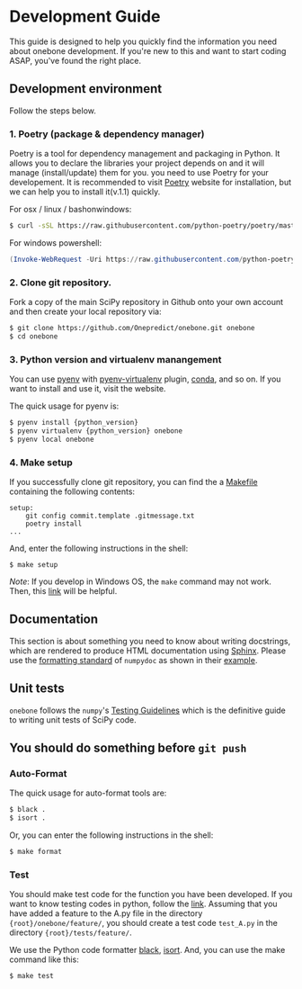# Development Guide

This guide is designed to help you quickly find the information you need about onebone development. If you're new to this and want to start coding ASAP, you've found the right place.

## Development environment

Follow the steps below.

### 1. Poetry (package & dependency manager)

Poetry is a tool for dependency management and packaging in Python. It allows you to declare the libraries your project depends on and it will manage (install/update) them for you. you need to use Poetry for your developement. It is recommended to visit [Poetry](https://python-poetry.org/) website for installation, but we can help you to install it(v.1.1) quickly.

For osx / linux / bashonwindows:

```bash
$ curl -sSL https://raw.githubusercontent.com/python-poetry/poetry/master/get-poetry.py | python -
```

For windows powershell:

```powershell
(Invoke-WebRequest -Uri https://raw.githubusercontent.com/python-poetry/poetry/master/get-poetry.py -UseBasicParsing).Content | python -
```

### 2. Clone git repository.

Fork a copy of the main SciPy repository in Github onto your own account and then create your local repository via:

```bash
$ git clone https://github.com/Onepredict/onebone.git onebone
$ cd onebone
```

### 3. Python version and virtualenv manangement

You can use [pyenv](https://github.com/pyenv/pyenv) with [pyenv-virtualenv](https://github.com/pyenv/pyenv-virtualenv) plugin, [conda](https://docs.conda.io/projects/conda/en/latest/user-guide/install/index.html), and so on.
If you want to install and use it, visit the website.

The quick usage for pyenv is:

```bash
$ pyenv install {python_version}
$ pyenv virtualenv {python_version} onebone
$ pyenv local onebone
```

### 4. Make setup

If you successfully clone git repository, you can find the a [Makefile](https://opensource.com/article/18/8/what-how-makefile) containing the following contents:

```text
setup:
	git config commit.template .gitmessage.txt
	poetry install
...
```

And, enter the following instructions in the shell:

```
$ make setup
```

_Note_: If you develop in Windows OS, the `make` command may not work. Then, this [link](http://gnuwin32.sourceforge.net/packages/make.htm) will be helpful.

## Documentation

This section is about something you need to know about writing docstrings, which are rendered to produce HTML documentation using [Sphinx](https://www.sphinx-doc.org/en/master/).
Please use the [formatting standard](https://numpydoc.readthedocs.io/en/latest/format.html#format) of `numpydoc` as shown in their [example](https://numpydoc.readthedocs.io/en/latest/example.html#example).

## Unit tests

`onebone` follows the `numpy`'s [Testing Guidelines](https://numpy.org/devdocs/reference/testing.html) which is the definitive guide to writing unit tests of SciPy code.

## You should do something before `git push`

### Auto-Format

The quick usage for auto-format tools are:

```bash
$ black .
$ isort .
```

Or, you can enter the following instructions in the shell:

```bash
$ make format
```

### Test

You should make test code for the function you have been developed. If you want to know testing codes in python, follow the [link](https://realpython.com/python-testing/#testing-your-code).
Assuming that you have added a feature to the A.py file in the directory `{root}/onebone/feature/`, you should create a test code `test_A.py` in the directory `{root}/tests/feature/`.

We use the Python code formatter [black](https://github.com/psf/black), [isort](https://github.com/PyCQA/isort).
And, you can use the make command like this:

```bash
$ make test
```
